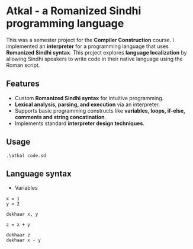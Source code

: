 # Atkal - a Romanized Sindhi programming language

This was a semester project for the **Compiler Construction** course. I implemented an **interpreter** for a programming language that uses **Romanized Sindhi syntax**. This project explores **language localization** by allowing Sindhi speakers to write code in their native language using the Roman script.  

## Features  
- Custom **Romanized Sindhi syntax** for intuitive programming.  
- **Lexical analysis, parsing, and execution** via an interpreter.  
- Supports basic programming constructs like **variables, loops, if-else, comments and string concatination**.  
- Implements standard **interpreter design techniques**.

## Usage
```.\atkal code.sd```

## Language syntax
- Variables
```
x = 1
y = 2

dekhaar x, y

z = x + y

dekhaar z
dekhaar x - y
```
